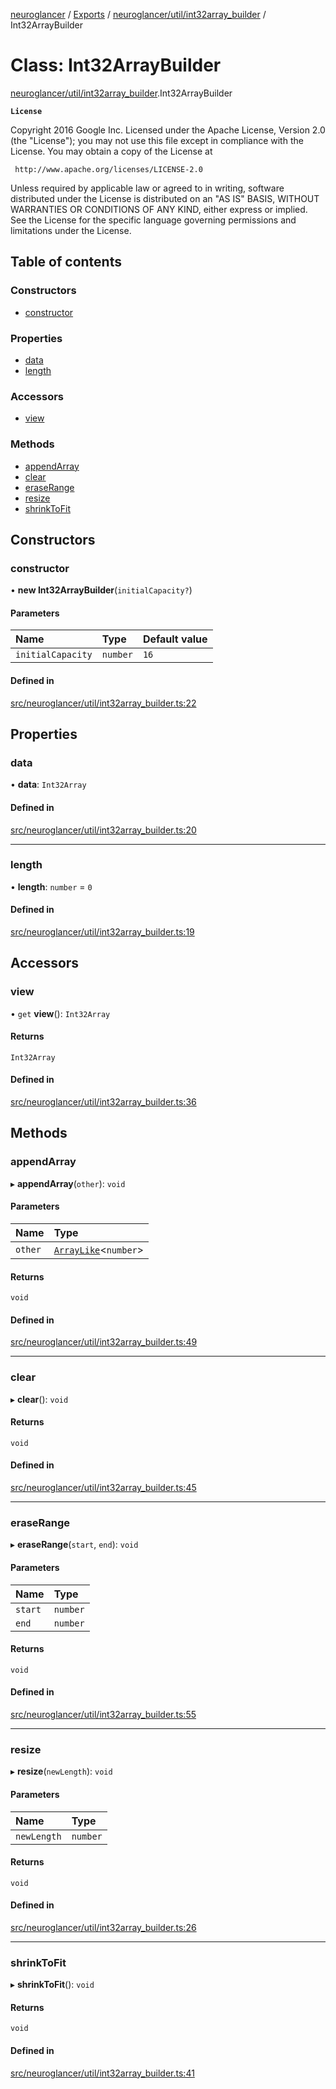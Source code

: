 [neuroglancer](../README.md) / [Exports](../modules.md) / [neuroglancer/util/int32array\_builder](../modules/neuroglancer_util_int32array_builder.md) / Int32ArrayBuilder

# Class: Int32ArrayBuilder

[neuroglancer/util/int32array_builder](../modules/neuroglancer_util_int32array_builder.md).Int32ArrayBuilder

**`License`**

Copyright 2016 Google Inc.
Licensed under the Apache License, Version 2.0 (the "License");
you may not use this file except in compliance with the License.
You may obtain a copy of the License at

     http://www.apache.org/licenses/LICENSE-2.0

Unless required by applicable law or agreed to in writing, software
distributed under the License is distributed on an "AS IS" BASIS,
WITHOUT WARRANTIES OR CONDITIONS OF ANY KIND, either express or implied.
See the License for the specific language governing permissions and
limitations under the License.

## Table of contents

### Constructors

- [constructor](neuroglancer_util_int32array_builder.Int32ArrayBuilder.md#constructor)

### Properties

- [data](neuroglancer_util_int32array_builder.Int32ArrayBuilder.md#data)
- [length](neuroglancer_util_int32array_builder.Int32ArrayBuilder.md#length)

### Accessors

- [view](neuroglancer_util_int32array_builder.Int32ArrayBuilder.md#view)

### Methods

- [appendArray](neuroglancer_util_int32array_builder.Int32ArrayBuilder.md#appendarray)
- [clear](neuroglancer_util_int32array_builder.Int32ArrayBuilder.md#clear)
- [eraseRange](neuroglancer_util_int32array_builder.Int32ArrayBuilder.md#eraserange)
- [resize](neuroglancer_util_int32array_builder.Int32ArrayBuilder.md#resize)
- [shrinkToFit](neuroglancer_util_int32array_builder.Int32ArrayBuilder.md#shrinktofit)

## Constructors

### constructor

• **new Int32ArrayBuilder**(`initialCapacity?`)

#### Parameters

| Name | Type | Default value |
| :------ | :------ | :------ |
| `initialCapacity` | `number` | `16` |

#### Defined in

[src/neuroglancer/util/int32array_builder.ts:22](https://github.com/ActiveBrainAtlas2/neuroglancer/blob/91617476/src/neuroglancer/util/int32array_builder.ts#L22)

## Properties

### data

• **data**: `Int32Array`

#### Defined in

[src/neuroglancer/util/int32array_builder.ts:20](https://github.com/ActiveBrainAtlas2/neuroglancer/blob/91617476/src/neuroglancer/util/int32array_builder.ts#L20)

___

### length

• **length**: `number` = `0`

#### Defined in

[src/neuroglancer/util/int32array_builder.ts:19](https://github.com/ActiveBrainAtlas2/neuroglancer/blob/91617476/src/neuroglancer/util/int32array_builder.ts#L19)

## Accessors

### view

• `get` **view**(): `Int32Array`

#### Returns

`Int32Array`

#### Defined in

[src/neuroglancer/util/int32array_builder.ts:36](https://github.com/ActiveBrainAtlas2/neuroglancer/blob/91617476/src/neuroglancer/util/int32array_builder.ts#L36)

## Methods

### appendArray

▸ **appendArray**(`other`): `void`

#### Parameters

| Name | Type |
| :------ | :------ |
| `other` | [`ArrayLike`](../interfaces/neuroglancer_async_computation_encode_compressed_segmentation_request._internal_.ArrayLike.md)<`number`\> |

#### Returns

`void`

#### Defined in

[src/neuroglancer/util/int32array_builder.ts:49](https://github.com/ActiveBrainAtlas2/neuroglancer/blob/91617476/src/neuroglancer/util/int32array_builder.ts#L49)

___

### clear

▸ **clear**(): `void`

#### Returns

`void`

#### Defined in

[src/neuroglancer/util/int32array_builder.ts:45](https://github.com/ActiveBrainAtlas2/neuroglancer/blob/91617476/src/neuroglancer/util/int32array_builder.ts#L45)

___

### eraseRange

▸ **eraseRange**(`start`, `end`): `void`

#### Parameters

| Name | Type |
| :------ | :------ |
| `start` | `number` |
| `end` | `number` |

#### Returns

`void`

#### Defined in

[src/neuroglancer/util/int32array_builder.ts:55](https://github.com/ActiveBrainAtlas2/neuroglancer/blob/91617476/src/neuroglancer/util/int32array_builder.ts#L55)

___

### resize

▸ **resize**(`newLength`): `void`

#### Parameters

| Name | Type |
| :------ | :------ |
| `newLength` | `number` |

#### Returns

`void`

#### Defined in

[src/neuroglancer/util/int32array_builder.ts:26](https://github.com/ActiveBrainAtlas2/neuroglancer/blob/91617476/src/neuroglancer/util/int32array_builder.ts#L26)

___

### shrinkToFit

▸ **shrinkToFit**(): `void`

#### Returns

`void`

#### Defined in

[src/neuroglancer/util/int32array_builder.ts:41](https://github.com/ActiveBrainAtlas2/neuroglancer/blob/91617476/src/neuroglancer/util/int32array_builder.ts#L41)
